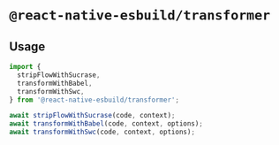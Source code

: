 # `@react-native-esbuild/transformer`

## Usage

```ts
import {
  stripFlowWithSucrase,
  transformWithBabel,
  transformWithSwc,
} from '@react-native-esbuild/transformer';

await stripFlowWithSucrase(code, context);
await transformWithBabel(code, context, options);
await transformWithSwc(code, context, options);
```
